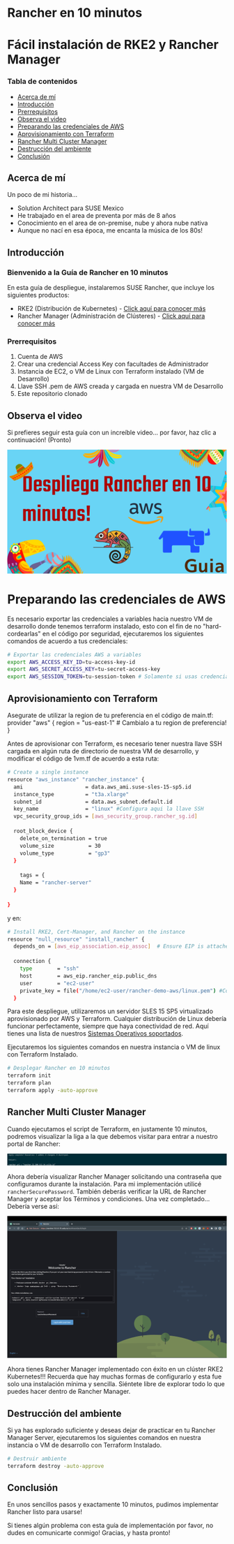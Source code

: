 # Rancher en 10 minutos

# Fácil instalación de RKE2 y Rancher Manager

### Tabla de contenidos

- [Acerca de mí](#Acerca-de-mí)
- [Introducción](#Introducción)
- [Prerrequisitos](#Prerrequisitos)
- [Observa el video](#Observa-el-video)
- [Preparando las credenciales de AWS](#Preparando-las-credenciales-de-AWS)
- [Aprovisionamiento con Terraform](#Aprovisionamiento-con-Terraform)
- [Rancher Multi Cluster Manager](#Rancher-multi-cluster-manager)
- [Destrucción del ambiente](#Destrucción-del-ambiente)
- [Conclusión](#Conclusión)

## Acerca de mí

Un poco de mi historia...

- Solution Architect para SUSE Mexico
- He trabajado en el area de preventa por más de 8 años
- Conocimiento en el area de on-premise, nube y ahora nube nativa
- Aunque no nací en esa época, me encanta la música de los 80s!

## Introducción

### Bienvenido a la Guía de Rancher en 10 minutos

En esta guía de despliegue, instalaremos SUSE Rancher, que incluye los siguientes productos:

- RKE2 (Distribución de Kubernetes) - [Click aquí para conocer más](https://ranchergovernment.com/products/rke2)
- Rancher Manager (Administración de Clústeres) - [Click aquí para conocer más](https://ranchergovernment.com/products/mcm)


### Prerrequisitos

1. Cuenta de AWS
2. Crear una credencial Access Key con facultades de Administrador
3. Instancia de EC2, o VM de Linux con Terraform instalado (VM de Desarrollo)
4. Llave SSH .pem de AWS creada y cargada en nuestra VM de Desarrollo
5. Este repositorio clonado

## Observa el video

Si prefieres seguir esta guía con un increíble video... por favor, haz clic a continuación! (Pronto)

![rancher-demo-aws](images/rancher-demo-aws.png)

# Preparando las credenciales de AWS

Es necesario exportar las credenciales a variables hacia nuestro VM de desarrollo donde tenemos terraform instalado, esto con el fin de no "hard-cordearlas" en el código por seguridad, ejecutaremos los siguientes comandos de acuerdo a tus credenciales:

```bash
# Exportar las credenciales AWS a variables
export AWS_ACCESS_KEY_ID=tu-access-key-id
export AWS_SECRET_ACCESS_KEY=tu-secret-access-key
export AWS_SESSION_TOKEN=tu-session-token # Solamente si usas credenciales temporales
```

## Aprovisionamiento con Terraform

Asegurate de utilizar la region de tu preferencia en el código de main.tf:
provider "aws" {
  region = "us-east-1" # Cambialo a tu region de preferencia!
}

Antes de aprovisionar con Terraform, es necesario tener nuestra llave SSH cargada en algún ruta de directorio de nuestra VM de desarrollo, y modificar el código de 1vm.tf de acuerdo a esta ruta:
```bash
# Create a single instance
resource "aws_instance" "rancher_instance" {
  ami                    = data.aws_ami.suse-sles-15-sp5.id
  instance_type          = "t3a.xlarge"
  subnet_id              = data.aws_subnet.default.id
  key_name               = "linux" #Configura aqui la llave SSH
  vpc_security_group_ids = [aws_security_group.rancher_sg.id]

  root_block_device {
    delete_on_termination = true
    volume_size           = 30
    volume_type           = "gp3"
  }

    tags = {
    Name = "rancher-server"
  }

}

```
y en:

```bash
# Install RKE2, Cert-Manager, and Rancher on the instance
resource "null_resource" "install_rancher" {
  depends_on = [aws_eip_association.eip_assoc]  # Ensure EIP is attached

  connection {
    type        = "ssh"
    host        = aws_eip.rancher_eip.public_dns
    user        = "ec2-user"
    private_key = file("/home/ec2-user/rancher-demo-aws/linux.pem") #Configura aqui la ruta de tu llave SSH!
  }
```

Para este despliegue, utilizaremos un servidor SLES 15 SP5 virtualizado aprovisionado por AWS y Terraform. Cualquier distribución de Linux debería funcionar perfectamente, siempre que haya conectividad de red. Aquí tienes una lista de nuestros [Sistemas Operativos soportados](https://docs.rke2.io/install/requirements#operating-systems). 

Ejecutaremos los siguientes comandos en nuestra instancia o VM de linux con Terraform Instalado.

```bash
# Desplegar Rancher en 10 minutos
terraform init
terraform plan
terraform apply -auto-approve
```

## Rancher Multi Cluster Manager

Cuando ejecutamos el script de Terraform, en justamente 10 minutos, podremos visualizar la liga a la que debemos visitar para entrar a nuestro portal de Rancher:

![rancher-terraform-output](images/rancher-terraform-output.png)

Ahora debería visualizar Rancher Manager solicitando una contraseña que configuramos durante la instalación. Para mi implementación utilicé `rancherSecurePassword`. También deberás verificar la URL de Rancher Manager y aceptar los Términos y condiciones. Una vez completado... Debería verse así:

![rancher-rancher-manager-home](images/rancher-rancher-manager-bootstrap.png)

Ahora tienes Rancher Manager implementado con éxito en un clúster RKE2 Kubernetes!!! Recuerda que hay muchas formas de configurarlo y esta fue solo una instalación mínima y sencilla. Siéntete libre de explorar todo lo que puedes hacer dentro de Rancher Manager.

## Destrucción del ambiente

Si ya has explorado suficiente y deseas dejar de practicar en tu Rancher Manager Server, ejecutaremos los siguientes comandos en nuestra instancia o VM de desarrollo con Terraform Instalado.

```bash
# Destruir ambiente
terraform destroy -auto-approve
```

## Conclusión

En unos sencillos pasos y exactamente 10 minutos, pudimos implementar Rancher listo para usarse!

Si tienes algún problema con esta guía de implementación por favor, no dudes en comunicarte conmigo! Gracias, y hasta pronto!
